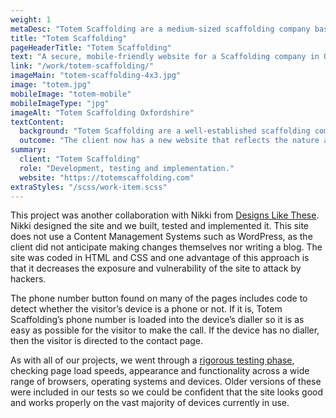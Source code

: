 ```yaml
---
weight: 1
metaDesc: "Totem Scaffolding are a medium-sized scaffolding company based in Oxfordshire. Their new website reflects the professionalism and nature of the company."
title: "Totem Scaffolding"
pageHeaderTitle: "Totem Scaffolding"
text: "A secure, mobile-friendly website for a Scaffolding company in Oxfordshire. Technically, this is a straightforward site but the design is modern and clear to showcase the capabilities and approach of this company."
link: "/work/totem-scaffolding/"
imageMain: "totem-scaffolding-4x3.jpg"
image: "totem.jpg"
mobileImage: "totem-mobile"
mobileImageType: "jpg"
imageAlt: "Totem Scaffolding Oxfordshire"
textContent:
  background: "Totem Scaffolding are a well-established scaffolding company based in Oxfordshire. Their previous website was out-of-date and was not mobile-friendly. In addition, it did not reflect the fact that Totem are now handling bigger and more complex projects."
  outcome: "The client now has a new website that reflects the nature and professionalism of the company. 70% of site visitors arrive via an online search."
summary:
  client: "Totem Scaffolding"
  role: "Development, testing and implementation."
  website: "https://totemscaffolding.com"
extraStyles: "/scss/work-item.scss"
---
```


This project was another collaboration with Nikki from [Designs Like These](https://www.designslikethese.co.uk/). Nikki designed the site and we built, tested and implemented it. This site does not use a Content Management Systems such as WordPress, as the client did not anticipate making changes themselves nor writing a blog. The site was coded in HTML and CSS and one advantage of this approach is that it decreases the exposure and vulnerability of the site to attack by hackers.

The phone number button found on many of the pages includes code to detect whether the visitor’s device is a phone or not. If it is, Totem Scaffolding’s phone number is loaded into the device’s dialler so it is as easy as possible for the visitor to make the call. If the device has no dialler, then the visitor is directed to the contact page.

As with all of our projects, we went through a [rigorous testing phase](/services/website-creation/web-development-website-testing/), checking page load speeds, appearance and functionality across a wide range of browsers, operating systems and devices. Older versions of these were included in our tests so we could be confident that the site looks good and works properly on the vast majority of devices currently in use.
